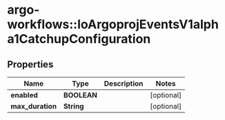 # argo-workflows::IoArgoprojEventsV1alpha1CatchupConfiguration

## Properties
Name | Type | Description | Notes
------------ | ------------- | ------------- | -------------
**enabled** | **BOOLEAN** |  | [optional] 
**max_duration** | **String** |  | [optional] 


